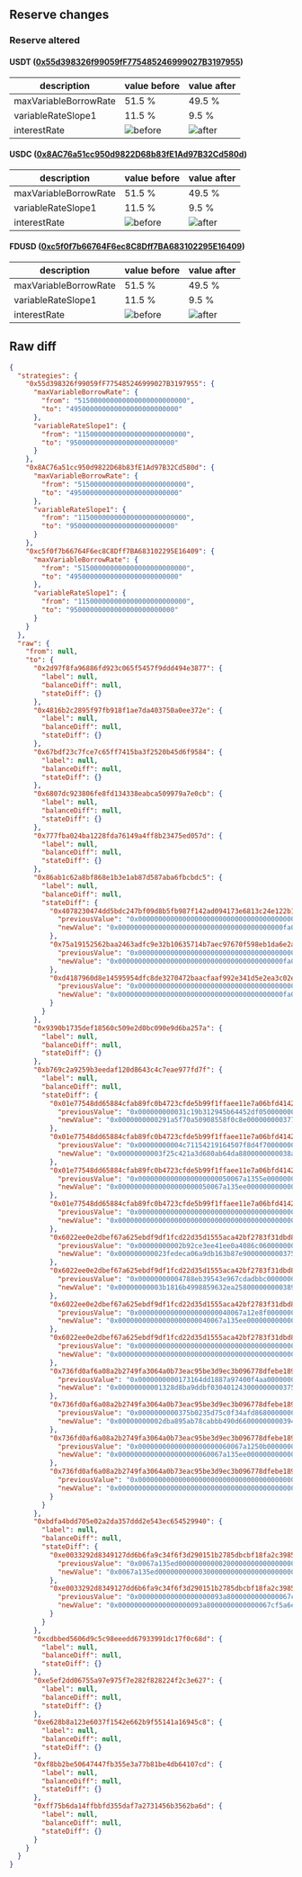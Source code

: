 ## Reserve changes

### Reserve altered

#### USDT ([0x55d398326f99059fF775485246999027B3197955](https://bscscan.com/address/0x55d398326f99059fF775485246999027B3197955))

| description | value before | value after |
| --- | --- | --- |
| maxVariableBorrowRate | 51.5 % | 49.5 % |
| variableRateSlope1 | 11.5 % | 9.5 % |
| interestRate | ![before](https://dash.onaave.com/api/static?variableRateSlope1=115000000000000000000000000&variableRateSlope2=400000000000000000000000000&optimalUsageRatio=900000000000000000000000000&baseVariableBorrowRate=0&maxVariableBorrowRate=515000000000000000000000000) | ![after](https://dash.onaave.com/api/static?variableRateSlope1=95000000000000000000000000&variableRateSlope2=400000000000000000000000000&optimalUsageRatio=900000000000000000000000000&baseVariableBorrowRate=0&maxVariableBorrowRate=495000000000000000000000000) |

#### USDC ([0x8AC76a51cc950d9822D68b83fE1Ad97B32Cd580d](https://bscscan.com/address/0x8AC76a51cc950d9822D68b83fE1Ad97B32Cd580d))

| description | value before | value after |
| --- | --- | --- |
| maxVariableBorrowRate | 51.5 % | 49.5 % |
| variableRateSlope1 | 11.5 % | 9.5 % |
| interestRate | ![before](https://dash.onaave.com/api/static?variableRateSlope1=115000000000000000000000000&variableRateSlope2=400000000000000000000000000&optimalUsageRatio=900000000000000000000000000&baseVariableBorrowRate=0&maxVariableBorrowRate=515000000000000000000000000) | ![after](https://dash.onaave.com/api/static?variableRateSlope1=95000000000000000000000000&variableRateSlope2=400000000000000000000000000&optimalUsageRatio=900000000000000000000000000&baseVariableBorrowRate=0&maxVariableBorrowRate=495000000000000000000000000) |

#### FDUSD ([0xc5f0f7b66764F6ec8C8Dff7BA683102295E16409](https://bscscan.com/address/0xc5f0f7b66764F6ec8C8Dff7BA683102295E16409))

| description | value before | value after |
| --- | --- | --- |
| maxVariableBorrowRate | 51.5 % | 49.5 % |
| variableRateSlope1 | 11.5 % | 9.5 % |
| interestRate | ![before](https://dash.onaave.com/api/static?variableRateSlope1=115000000000000000000000000&variableRateSlope2=400000000000000000000000000&optimalUsageRatio=900000000000000000000000000&baseVariableBorrowRate=0&maxVariableBorrowRate=515000000000000000000000000) | ![after](https://dash.onaave.com/api/static?variableRateSlope1=95000000000000000000000000&variableRateSlope2=400000000000000000000000000&optimalUsageRatio=900000000000000000000000000&baseVariableBorrowRate=0&maxVariableBorrowRate=495000000000000000000000000) |

## Raw diff

```json
{
  "strategies": {
    "0x55d398326f99059fF775485246999027B3197955": {
      "maxVariableBorrowRate": {
        "from": "515000000000000000000000000",
        "to": "495000000000000000000000000"
      },
      "variableRateSlope1": {
        "from": "115000000000000000000000000",
        "to": "95000000000000000000000000"
      }
    },
    "0x8AC76a51cc950d9822D68b83fE1Ad97B32Cd580d": {
      "maxVariableBorrowRate": {
        "from": "515000000000000000000000000",
        "to": "495000000000000000000000000"
      },
      "variableRateSlope1": {
        "from": "115000000000000000000000000",
        "to": "95000000000000000000000000"
      }
    },
    "0xc5f0f7b66764F6ec8C8Dff7BA683102295E16409": {
      "maxVariableBorrowRate": {
        "from": "515000000000000000000000000",
        "to": "495000000000000000000000000"
      },
      "variableRateSlope1": {
        "from": "115000000000000000000000000",
        "to": "95000000000000000000000000"
      }
    }
  },
  "raw": {
    "from": null,
    "to": {
      "0x2d97f8fa96886fd923c065f5457f9ddd494e3877": {
        "label": null,
        "balanceDiff": null,
        "stateDiff": {}
      },
      "0x4816b2c2895f97fb918f1ae7da403750a0ee372e": {
        "label": null,
        "balanceDiff": null,
        "stateDiff": {}
      },
      "0x67bdf23c7fce7c65ff7415ba3f2520b45d6f9584": {
        "label": null,
        "balanceDiff": null,
        "stateDiff": {}
      },
      "0x6807dc923806fe8fd134338eabca509979a7e0cb": {
        "label": null,
        "balanceDiff": null,
        "stateDiff": {}
      },
      "0x777fba024ba1228fda76149a4ff8b23475ed057d": {
        "label": null,
        "balanceDiff": null,
        "stateDiff": {}
      },
      "0x86ab1c62a8bf868e1b3e1ab87d587aba6fbcbdc5": {
        "label": null,
        "balanceDiff": null,
        "stateDiff": {
          "0x4078230474dd5bdc247bf09d8b5fb987f142ad094173e6813c24e122b1c3d673": {
            "previousValue": "0x00000000000000000000000000000000000000000fa00000047e000000002328",
            "newValue": "0x00000000000000000000000000000000000000000fa0000003b6000000002328"
          },
          "0x75a19152562baa2463adfc9e32b10635714b7aec97670f598eb1da6e2a56b10f": {
            "previousValue": "0x00000000000000000000000000000000000000000fa00000047e000000002328",
            "newValue": "0x00000000000000000000000000000000000000000fa0000003b6000000002328"
          },
          "0xd4187960d8e14595954dfc8de3270472baacfaaf992e341d5e2ea3c02ecc7e98": {
            "previousValue": "0x00000000000000000000000000000000000000000fa00000047e000000002328",
            "newValue": "0x00000000000000000000000000000000000000000fa0000003b6000000002328"
          }
        }
      },
      "0x9390b1735def18560c509e2d0bc090e9d6ba257a": {
        "label": null,
        "balanceDiff": null,
        "stateDiff": {}
      },
      "0xb769c2a9259b3eedaf120d8643c4c7eae977fd7f": {
        "label": null,
        "balanceDiff": null,
        "stateDiff": {
          "0x01e77548dd65884cfab89fc0b4723cfde5b99f1ffaee11e7a06bfd4142593adb": {
            "previousValue": "0x000000000031c19b312945b64452df05000000000377580e2278db167f8a288c",
            "newValue": "0x0000000000291a5f70a50908558f0c8e000000000377581e1b74765cc03dd1d9"
          },
          "0x01e77548dd65884cfab89fc0b4723cfde5b99f1ffaee11e7a06bfd4142593adc": {
            "previousValue": "0x00000000004c71154219164507f8d4f700000000038ab3dda736482dca38c721",
            "newValue": "0x00000000003f25c421a3d680ab64da8800000000038ab3f6ba439b9fcbc10708"
          },
          "0x01e77548dd65884cfab89fc0b4723cfde5b99f1ffaee11e7a06bfd4142593add": {
            "previousValue": "0x00000000000000000000050067a1355e00000000000000000000000000000000",
            "newValue": "0x00000000000000000000050067a135ee00000000000000000000000000000000"
          },
          "0x01e77548dd65884cfab89fc0b4723cfde5b99f1ffaee11e7a06bfd4142593ae2": {
            "previousValue": "0x000000000000000000000000000000000000000000000052b42293396eab9f60",
            "newValue": "0x000000000000000000000000000000000000000000000052c182d9d980296d1d"
          },
          "0x6022ee0e2dbef67a625ebdf9df1fcd22d35d1555aca42bf2783f31dbd8ac7e6a": {
            "previousValue": "0x00000000002b92ce3ee41ee0a4086c06000000000375dd90086b4569dec6c8a2",
            "newValue": "0x000000000023fedeca06a9db163b87e9000000000375de4706a69c7db82b3ef8"
          },
          "0x6022ee0e2dbef67a625ebdf9df1fcd22d35d1555aca42bf2783f31dbd8ac7e6b": {
            "previousValue": "0x00000000004788eb39543e967cdadbbc0000000003894f61c597e416ff31b32f",
            "newValue": "0x00000000003b1816b4998859632ea2580000000003895094c9ae62455b6d62d2"
          },
          "0x6022ee0e2dbef67a625ebdf9df1fcd22d35d1555aca42bf2783f31dbd8ac7e6c": {
            "previousValue": "0x00000000000000000000040067a12e8f00000000000000000000000000000000",
            "newValue": "0x00000000000000000000040067a135ee00000000000000000000000000000000"
          },
          "0x6022ee0e2dbef67a625ebdf9df1fcd22d35d1555aca42bf2783f31dbd8ac7e71": {
            "previousValue": "0x0000000000000000000000000000000000000000000000141c04d1f2a8ef491f",
            "newValue": "0x00000000000000000000000000000000000000000000001444d8ff6b21f6c600"
          },
          "0x736fd0af6a08a2b2749fa3064a0b73eac95be3d9ec3b096778dfebe1892b032a": {
            "previousValue": "0x0000000000173164dd1887a97400f4aa0000000003751e3589a0add5fb4885c4",
            "newValue": "0x00000000001328d8ba9ddbf0304012430000000003751f147ddac9b300845f9e"
          },
          "0x736fd0af6a08a2b2749fa3064a0b73eac95be3d9ec3b096778dfebe1892b032b": {
            "previousValue": "0x0000000000375b0235d75c0f34afd8680000000003945782f760b064ab1241d9",
            "newValue": "0x00000000002dba895ab78cabbb490d6600000000039459a9dfa4d38ddba0a8a6"
          },
          "0x736fd0af6a08a2b2749fa3064a0b73eac95be3d9ec3b096778dfebe1892b032c": {
            "previousValue": "0x00000000000000000000060067a1250b00000000000000000000000000000000",
            "newValue": "0x00000000000000000000060067a135ee00000000000000000000000000000000"
          },
          "0x736fd0af6a08a2b2749fa3064a0b73eac95be3d9ec3b096778dfebe1892b0331": {
            "previousValue": "0x00000000000000000000000000000000000000000000000f826e6367ec069891",
            "newValue": "0x00000000000000000000000000000000000000000000000fc37f8c2059223ea5"
          }
        }
      },
      "0xbdfa4bdd705e02a2da357ddd2e543ec654529940": {
        "label": null,
        "balanceDiff": null,
        "stateDiff": {
          "0xe0033292d8349127dd6b6fa9c34f6f3d290151b2785dbcbf18fa2c3985d1f743": {
            "previousValue": "0x0067a135ed000000000002000000000000000000000000000000000000000000",
            "newValue": "0x0067a135ed000000000003000000000000000000000000000000000000000000"
          },
          "0xe0033292d8349127dd6b6fa9c34f6f3d290151b2785dbcbf18fa2c3985d1f744": {
            "previousValue": "0x000000000000000000093a8000000000000067cf5a6e00000000000000000000",
            "newValue": "0x000000000000000000093a8000000000000067cf5a6e00000000000067a135ee"
          }
        }
      },
      "0xcdbbed5606d9c5c98eeedd67933991dc17f0c68d": {
        "label": null,
        "balanceDiff": null,
        "stateDiff": {}
      },
      "0xe5ef2dd06755a97e975f7e282f828224f2c3e627": {
        "label": null,
        "balanceDiff": null,
        "stateDiff": {}
      },
      "0xe628b8a123e6037f1542e662b9f55141a16945c8": {
        "label": null,
        "balanceDiff": null,
        "stateDiff": {}
      },
      "0xf8bb2be50647447fb355e3a77b81be4db64107cd": {
        "label": null,
        "balanceDiff": null,
        "stateDiff": {}
      },
      "0xff75b6da14ffbbfd355daf7a2731456b3562ba6d": {
        "label": null,
        "balanceDiff": null,
        "stateDiff": {}
      }
    }
  }
}
```